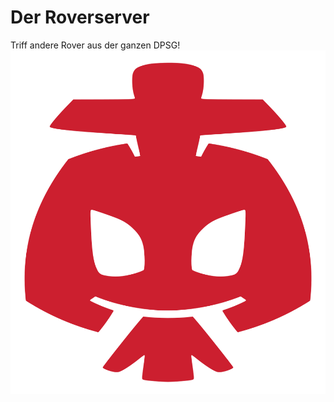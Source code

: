 # Der Roverserver
Triff andere Rover aus der ganzen DPSG!
![Image](/assets/logo_v8_eingedellt_.png)
